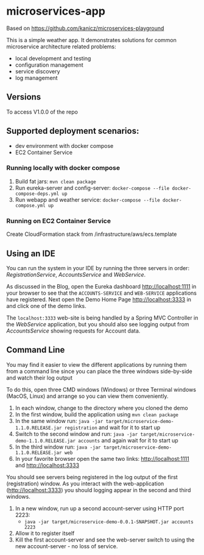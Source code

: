 # microservices-app
Based on
https://github.com/kanicz/microservices-playground

This is a simple weather app. It demonstrates solutions for common microservice architecture related problems:
- local development and testing
- configuration management
- service discovery
- log management

## Versions
To access V1.0.0 of the repo

## Supported deployment scenarios:
- dev environment with docker compose
- EC2 Container Service

### Running locally with docker compose
1. Build fat jars:
```mvn clean package```
2. Run eureka-server and config-server:
```docker-compose --file docker-compose-deps.yml up```
3. Run webapp and weather service:
```docker-compose --file docker-compose.yml up```

### Running on EC2 Container Service
Create CloudFormation stack from /infrastructure/aws/ecs.template

## Using an IDE

You can run the system in your IDE by running the three servers in order: _RegistrationService_, _AccountsService_ and _WebService_.

As discussed in the Blog, open the Eureka dashboard [http://localhost:1111](http://localhost:1111) in your browser to see that the `ACCOUNTS-SERVICE` and `WEB-SERVICE` applications have registered.  Next open the Demo Home Page [http://localhost:3333](http://localhost:3333) in and click one of the demo links.

The `localhost:3333` web-site is being handled by a Spring MVC Controller in the _WebService_ application, but you should also see logging output from _AccountsService_ showing requests for Account data.

## Command Line

You may find it easier to view the different applications by running them from a command line since you can place the three windows side-by-side and watch their log output

To do this, open three CMD windows (Windows) or three Terminal windows (MacOS, Linux) and arrange so you can view them conveniently.

 1. In each window, change to the directory where you cloned the demo
 1. In the first window, build the application using `mvn clean package`
 1. In the same window run: `java -jar target/microservice-demo-1.1.0.RELEASE.jar registration` and wait for it to start up
 1. Switch to the second window and run: `java -jar target/microservice-demo-1.1.0.RELEASE.jar accounts` and again wait for
 it to start up
 1. In the third window run: `java -jar target/microservice-demo-1.1.0.RELEASE.jar web`
 1. In your favorite browser open the same two links: [http://localhost:1111](http://localhost:1111) and [http://localhost:3333](http://localhost:3333)

You should see servers being registered in the log output of the first (registration) window.
As you interact with the web-application ([http://localhost:3333](http://localhost:3333)) you should logging appear
in the second and third windows.

 1. In a new window, run up a second account-server using HTTP port 2223:
     * `java -jar target/microservice-demo-0.0.1-SNAPSHOT.jar accounts 2223`
 1. Allow it to register itself
 1. Kill the first account-server and see the web-server switch to using the new account-server - no loss of service.

